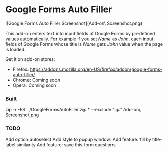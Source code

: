 # Google Forms Auto Filler

![Google Forms Auto Filler Screenshot](Add-on\ Screenshot.png)

This add-on enters text into input fields of Google Forms by predefined values automatically. For example if you set *Name* as *John*, each input fields of Google Forms whose title is *Name* gets *John* value when the page is loaded. 

Get it on add-on stores:
+ Firefox: <https://addons.mozilla.org/en-US/firefox/addon/google-forms-auto-filler/>
+ Chrome: Coming soon
+ Opera: Coming soon

### Built

zip -r -FS ../GoogleFormsAutoFiller.zip * --exclude '*.git*' Add-on\ Screenshot.png

### TODO

Add option autoselect
Add style to popup window.
Add feature: fill by title-label similarity
Add feature: save this form questions
